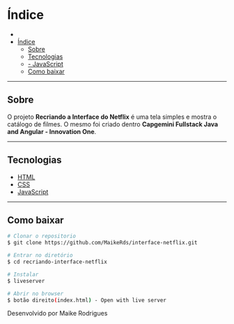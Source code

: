 # Índice
- [](#)
- [Índice](#índice)
  - [Sobre](#sobre)
  - [Tecnologias](#tecnologias)
  - [- JavaScript](#--javascript)
  - [Como baixar](#como-baixar)

---
## Sobre
O projeto **Recriando a Interface do Netflix** é uma tela simples e mostra o catálogo de filmes. O mesmo foi criado dentro **Capgemini Fullstack Java and Angular - Innovation One**.

---

## Tecnologias
 - [HTML](https://developer.mozilla.org/pt-BR/docs/Web/HTML)
 - [CSS](https://developer.mozilla.org/pt-BR/docs/Web/CSS)
 - [JavaScript](https://developer.mozilla.org/pt-BR/docs/Web/javascript)
---
 ## Como baixar

 ```bash
 # Clonar o repositorio
 $ git clone https://github.com/MaikeRds/interface-netflix.git

 # Entrar no diretório
 $ cd recriando-interface-netflix

 # Instalar
 $ liveserver 

 # Abrir no browser
 $ botão direito(index.html) - Open with live server

```
Desenvolvido por Maike Rodrigues